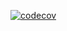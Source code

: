 [![codecov](https://codecov.io/gh/jbakhtin/marketplace-loms/graph/badge.svg?token=yfSINNYCxG)](https://codecov.io/gh/jbakhtin/marketplace-loms)